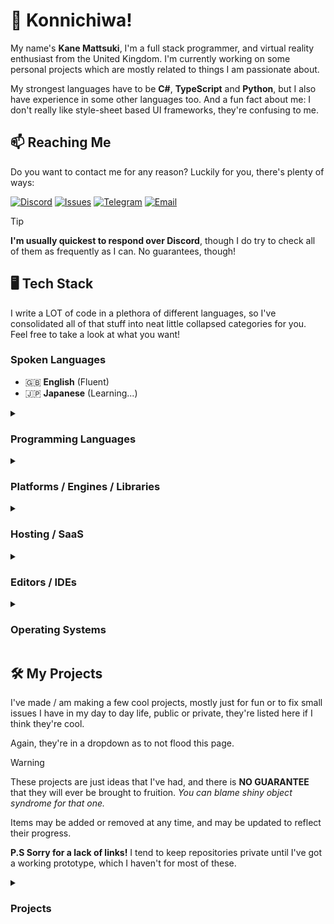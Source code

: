 # 👋 Konnichiwa!
My name's **Kane Mattsuki**, I'm a full stack programmer, and virtual reality enthusiast from the United Kingdom. I'm currently working on some personal projects which are mostly related to things I am passionate about.

My strongest languages have to be **C#**, **TypeScript** and **Python**, but I also have experience in some other languages too. And a fun fact about me: I don't really like style-sheet based UI frameworks, they're confusing to me.

## 📫 Reaching Me
Do you want to contact me for any reason? Luckily for you, there's plenty of ways:

[![Discord](https://img.shields.io/badge/Discord-5865F2?logo=discord&logoColor=white&style=for-the-badge)](https://discord.com/users/1194405054321524832)
[![Issues](https://img.shields.io/badge/Issues-333?logo=github&logoColor=white&style=for-the-badge)](https://github.com/Kanee-X/Kanee-X/issues/me)
[![Telegram](https://img.shields.io/badge/Telegram-24A1DE?logo=telegram&logoColor=white&style=for-the-badge)](https://t.me/kanee_mattsuki)
[![Email](https://img.shields.io/badge/Email-C71610?logo=gmail&logoColor=white&style=for-the-badge)](mailto:kane@starlight-interactive.net)


> [!TIP]
> **I'm usually quickest to respond over Discord**, though I do try to check all of them as frequently as I can. No guarantees, though!

## 🖥 Tech Stack
I write a LOT of code in a plethora of different languages, so I've consolidated all of that stuff into neat little collapsed categories for you. Feel free to take a look at what you want!

### Spoken Languages
- 🇬🇧 **English** (Fluent)
- 🇯🇵 **Japanese** (Learning...)

<details>
<summary>

### Programming Languages

</summary>

![C#](https://img.shields.io/badge/c%23-%23239120.svg?style=for-the-badge&logo=csharp&logoColor=white)
![C++](https://img.shields.io/badge/c++-%2300599C.svg?style=for-the-badge&logo=c%2B%2B&logoColor=white)
![JavaScript](https://img.shields.io/badge/javascript-%23323330.svg?style=for-the-badge&logo=javascript&logoColor=%23F7DF1E)
![TypeScript](https://img.shields.io/badge/typescript-%23007ACC.svg?style=for-the-badge&logo=typescript&logoColor=white)
![Lua](https://img.shields.io/badge/lua-%232C2D72.svg?style=for-the-badge&logo=lua&logoColor=white)
![Markdown](https://img.shields.io/badge/markdown-%23000000.svg?style=for-the-badge&logo=markdown&logoColor=white)
![PowerShell](https://img.shields.io/badge/PowerShell-%235391FE.svg?style=for-the-badge&logo=powershell&logoColor=white)
![Python](https://img.shields.io/badge/python-3670A0?style=for-the-badge&logo=python&logoColor=ffdd54)

</details>

<details>
<summary>

### Platforms / Engines / Libraries

</summary>

![.Net](https://img.shields.io/badge/.NET-5C2D91?style=for-the-badge&logo=.net&logoColor=white)
![Unity](https://img.shields.io/badge/unity-%23000000.svg?style=for-the-badge&logo=unity&logoColor=white)
![Unreal Engine](https://img.shields.io/badge/unreal%20engine-%23313131.svg?style=for-the-badge&logo=unrealengine&logoColor=white)
![Electron.js](https://img.shields.io/badge/Electron-191970?style=for-the-badge&logo=Electron&logoColor=white)
![Express.js](https://img.shields.io/badge/express.js-%23404d59.svg?style=for-the-badge&logo=express&logoColor=%2361DAFB)
![JWT](https://img.shields.io/badge/JWT-black?style=for-the-badge&logo=JSON%20web%20tokens)
![NPM](https://img.shields.io/badge/NPM-%23CB3837.svg?style=for-the-badge&logo=npm&logoColor=white)
![NodeJS](https://img.shields.io/badge/node.js-6DA55F?style=for-the-badge&logo=node.js&logoColor=white)
![OpenCV](https://img.shields.io/badge/opencv-%23white.svg?style=for-the-badge&logo=opencv&logoColor=white)
![OpenGL](https://img.shields.io/badge/OpenGL-%23FFFFFF.svg?style=for-the-badge&logo=opengl)
![React](https://img.shields.io/badge/react-%2320232a.svg?style=for-the-badge&logo=react&logoColor=%2361DAFB)
![React Native](https://img.shields.io/badge/react_native-%2320232a.svg?style=for-the-badge&logo=react&logoColor=%2361DAFB)
![Nginx](https://img.shields.io/badge/nginx-%23009639.svg?style=for-the-badge&logo=nginx&logoColor=white)
![Apache](https://img.shields.io/badge/apache-%23D42029.svg?style=for-the-badge&logo=apache&logoColor=white)

</details>

<details>
<summary>

### Hosting / SaaS

</summary>

![AWS](https://img.shields.io/badge/AWS-%23FF9900.svg?style=for-the-badge&logo=amazon&logoColor=white)
![Azure](https://img.shields.io/badge/azure-%230072C6.svg?style=for-the-badge&logo=microsoftazure&logoColor=white)
![Cloudflare](https://img.shields.io/badge/Cloudflare-F38020?style=for-the-badge&logo=Cloudflare&logoColor=white)
![Github Pages](https://img.shields.io/badge/github%20pages-121013?style=for-the-badge&logo=github&logoColor=white)
![Google Cloud](https://img.shields.io/badge/GoogleCloud-%234285F4.svg?style=for-the-badge&logo=google-cloud&logoColor=white)
![Heroku](https://img.shields.io/badge/heroku-%23430098.svg?style=for-the-badge&logo=heroku&logoColor=white)

</details>

<details>
<summary>

### Editors / IDEs

</summary>

![Rider](https://img.shields.io/badge/Rider-000000.svg?style=for-the-badge&logo=Rider&logoColor=white&color=black&labelColor=crimson)
![Visual Studio](https://img.shields.io/badge/Visual%20Studio-5C2D91.svg?style=for-the-badge&logo=visual-studio&logoColor=white)
![Visual Studio Code](https://img.shields.io/badge/Visual%20Studio%20Code-0078d7.svg?style=for-the-badge&logo=visual-studio-code&logoColor=white)
![Vim](https://img.shields.io/badge/VIM-%2311AB00.svg?style=for-the-badge&logo=vim&logoColor=white)

</details>

<details>
<summary>

### Operating Systems

</summary>

![Windows 10](https://img.shields.io/badge/Windows%2010-0078D6?style=for-the-badge&logo=windows&logoColor=white)
![Kubuntu](https://img.shields.io/badge/-KUbuntu-%230079C1?style=for-the-badge&logo=kubuntu&logoColor=white)
![Manjaro](https://img.shields.io/badge/Manjaro-35BF5C?style=for-the-badge&logo=Manjaro&logoColor=white)
![Linux](https://img.shields.io/badge/Linux-FCC624?style=for-the-badge&logo=linux&logoColor=black)
![Arch](https://img.shields.io/badge/Arch%20Linux-1793D1?logo=arch-linux&logoColor=fff&style=for-the-badge)
![Android](https://img.shields.io/badge/Android-3DDC84?style=for-the-badge&logo=android&logoColor=white)

</details>

## 🛠 My Projects
I've made / am making a few cool projects, mostly just for fun or to fix small issues I have in my day to day life, public or private, they're listed here if I think they're cool.

Again, they're in a dropdown as to not flood this page.

> [!WARNING]  
> These projects are just ideas that I've had, and there is **NO GUARANTEE** that they will ever be brought to fruition. *You can blame shiny object syndrome for that one.*
>
> Items may be added or removed at any time, and may be updated to reflect their progress.
>
> **P.S Sorry for a lack of links!** I tend to keep repositories private until I've got a working prototype, which I haven't for most of these.
<details>
<summary>

### Projects

</summary>

| Name | Description | Status | Links |
| ---- | ----------- | ------ | ----- |
| Kane's Animate Importer | A basic Adobe Animate sprite sheet importer for Unity 2022 which I threw together in a couple of hours for a (now cancelled) project I was working on. | Published | [Repository](https://github.com/Kanee-X/AnimateImporter)
| Kane's Permissive Creative License | A permissive license designed to provide a balance between permissiveness for creative use and maintaining control over the original work. | In Progress | N/A
| Resonite Canvas<br/><sup>*Working Title*</sup> | A persistent r/place clone made on the [Resonite](https://resonite.com) platform. | In Development | N/A |
| Kemono | A hardware-agnostic, modular haptics platform made for VRChat using OSC. | Under Consideration. | [Organization](https://github.com/KemonoHaptics) |
| Irix | An open-source lighting desk software inspired by [QLC+](https://github.com/mcallegari/qlcplus) with a sleek UI, and support for a plethora of protocols and hardware devices. | Stalled (May be revived) | N/A

</details>
